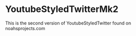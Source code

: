 # YoutubeStyledTwitterMk2
This is the second version of YoutubeStyledTwitter found on noahsprojects.com
